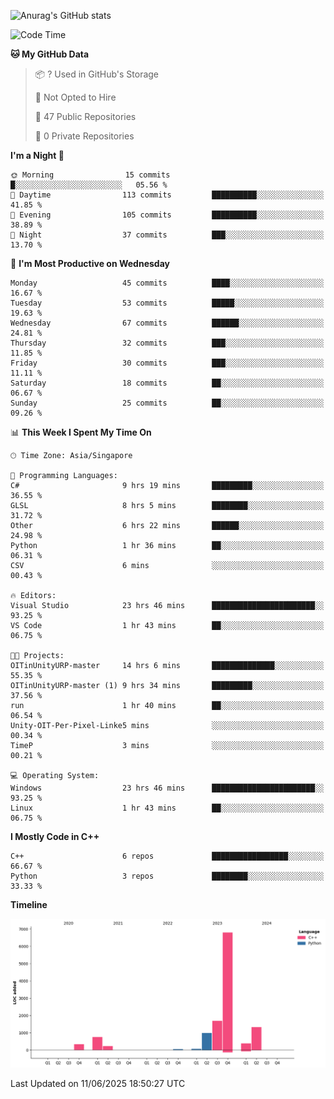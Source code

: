 ![Anurag's GitHub stats](https://github-readme-stats.vercel.app/api?username=OnePointFive99&show_icons=true&theme=transparent)

<!--START_SECTION:waka-->
![Code Time](http://img.shields.io/badge/Code%20Time-269%20hrs-blue)

**🐱 My GitHub Data** 

> 📦 ? Used in GitHub's Storage 
 > 
> 🚫 Not Opted to Hire
 > 
> 📜 47 Public Repositories 
 > 
> 🔑 0 Private Repositories 
 > 
**I'm a Night 🦉** 

```text
🌞 Morning                15 commits          █░░░░░░░░░░░░░░░░░░░░░░░░   05.56 % 
🌆 Daytime                113 commits         ██████████░░░░░░░░░░░░░░░   41.85 % 
🌃 Evening                105 commits         ██████████░░░░░░░░░░░░░░░   38.89 % 
🌙 Night                  37 commits          ███░░░░░░░░░░░░░░░░░░░░░░   13.70 % 
```
📅 **I'm Most Productive on Wednesday** 

```text
Monday                   45 commits          ████░░░░░░░░░░░░░░░░░░░░░   16.67 % 
Tuesday                  53 commits          █████░░░░░░░░░░░░░░░░░░░░   19.63 % 
Wednesday                67 commits          ██████░░░░░░░░░░░░░░░░░░░   24.81 % 
Thursday                 32 commits          ███░░░░░░░░░░░░░░░░░░░░░░   11.85 % 
Friday                   30 commits          ███░░░░░░░░░░░░░░░░░░░░░░   11.11 % 
Saturday                 18 commits          ██░░░░░░░░░░░░░░░░░░░░░░░   06.67 % 
Sunday                   25 commits          ██░░░░░░░░░░░░░░░░░░░░░░░   09.26 % 
```


📊 **This Week I Spent My Time On** 

```text
🕑︎ Time Zone: Asia/Singapore

💬 Programming Languages: 
C#                       9 hrs 19 mins       █████████░░░░░░░░░░░░░░░░   36.55 % 
GLSL                     8 hrs 5 mins        ████████░░░░░░░░░░░░░░░░░   31.72 % 
Other                    6 hrs 22 mins       ██████░░░░░░░░░░░░░░░░░░░   24.98 % 
Python                   1 hr 36 mins        ██░░░░░░░░░░░░░░░░░░░░░░░   06.31 % 
CSV                      6 mins              ░░░░░░░░░░░░░░░░░░░░░░░░░   00.43 % 

🔥 Editors: 
Visual Studio            23 hrs 46 mins      ███████████████████████░░   93.25 % 
VS Code                  1 hr 43 mins        ██░░░░░░░░░░░░░░░░░░░░░░░   06.75 % 

🐱‍💻 Projects: 
OITinUnityURP-master     14 hrs 6 mins       ██████████████░░░░░░░░░░░   55.35 % 
OITinUnityURP-master (1) 9 hrs 34 mins       █████████░░░░░░░░░░░░░░░░   37.56 % 
run                      1 hr 40 mins        ██░░░░░░░░░░░░░░░░░░░░░░░   06.54 % 
Unity-OIT-Per-Pixel-Linke5 mins              ░░░░░░░░░░░░░░░░░░░░░░░░░   00.34 % 
TimeP                    3 mins              ░░░░░░░░░░░░░░░░░░░░░░░░░   00.21 % 

💻 Operating System: 
Windows                  23 hrs 46 mins      ███████████████████████░░   93.25 % 
Linux                    1 hr 43 mins        ██░░░░░░░░░░░░░░░░░░░░░░░   06.75 % 
```

**I Mostly Code in C++** 

```text
C++                      6 repos             █████████████████░░░░░░░░   66.67 % 
Python                   3 repos             ████████░░░░░░░░░░░░░░░░░   33.33 % 
```



**Timeline**

![Lines of Code chart](https://raw.githubusercontent.com/OnePointFive99/OnePointFive99/main/assets/bar_graph.png)


 Last Updated on 11/06/2025 18:50:27 UTC
<!--END_SECTION:waka-->

  
